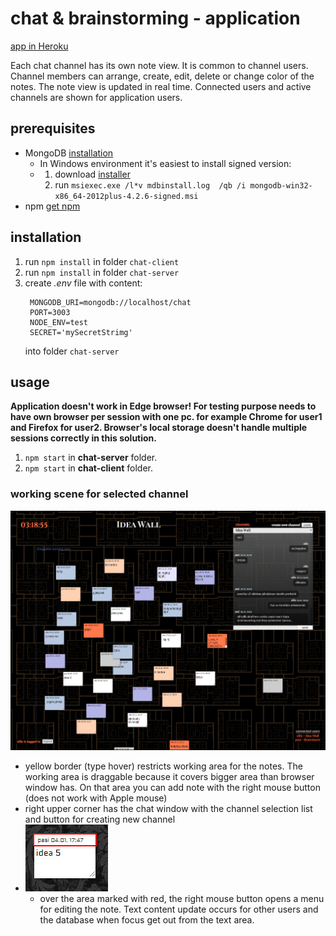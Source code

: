 # chat & brainstorming - application

[app in Heroku](https://dry-dusk-03720.herokuapp.com/)

Each chat channel has its own note view. It is common to channel users. Channel members can arrange, create, edit, delete or change color of the notes. The note view is updated in real time. Connected users and active channels are shown for application users.

## prerequisites

* MongoDB [installation](https://docs.mongodb.com/manual/installation/)
  * In Windows environment it's easiest to install signed version:
  * 1. download [installer](https://fastdl.mongodb.org/win32/mongodb-win32-x86_64-2012plus-4.2.6-signed.msi)
    1. run `msiexec.exe /l*v mdbinstall.log  /qb /i mongodb-win32-x86_64-2012plus-4.2.6-signed.msi`
* npm [get npm](https://www.npmjs.com/get-npm)

## installation

1. run `npm install` in folder `chat-client`
1. run `npm install` in folder `chat-server`
1. create _.env_ file with content:
   ```
    MONGODB_URI=mongodb://localhost/chat
    PORT=3003
    NODE_ENV=test
    SECRET='mySecretStrimg'
   ```
    into folder `chat-server`

## usage

____Application doesn't work in Edge browser! For testing purpose needs to have own browser per session with one pc. for example Chrome for user1 and Firefox for user2. Browser's local storage doesn't handle multiple sessions correctly in this solution.____

1. `npm start` in **chat-server** folder.
1. `npm start` in **chat-client** folder.

### working scene for selected channel

![Image of note view](https://github.com/altrangaj/Chat-Brainstorm/blob/master/images/UI.png)

* yellow border (type hover) restricts working area for the notes. The working area is draggable because it covers bigger area than browser window has. On that area you can add note with the right mouse button (does not work with Apple mouse)
* right upper corner has the chat window with the channel selection list and button for creating new channel
* ![Image of UI](https://github.com/altrangaj/Chat-Brainstorm/blob/master/images/note.jpg)
  * over the area marked with red, the right mouse button opens a menu for editing the note. Text content update occurs for other users and the database when focus get out from the text area.

